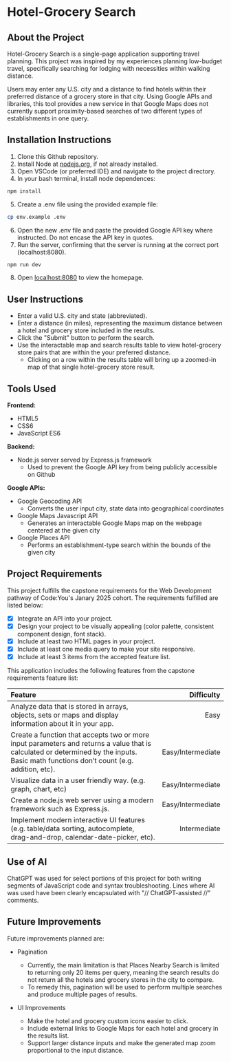 # Hotel-Grocery Search

## About the Project

Hotel-Grocery Search is a single-page application supporting travel planning. This project was inspired by my experiences planning low-budget travel, specifically searching for lodging with necessities within walking distance.

Users may enter any U.S. city and a distance to find hotels within their preferred distance of a grocery store in that city. Using Google APIs and libraries, this tool provides a new service in that Google Maps does not currently support proximity-based searches of two different types of establishments in one query.

## Installation Instructions

1) Clone this Github repository.
3) Install Node at [nodejs.org](https://nodejs.org/en), if not already installed.
2) Open VSCode (or preferred IDE) and navigate to the project directory.
4) In your bash terminal, install node dependences:
```bash
npm install
```
5) Create a .env file using the provided example file:
```bash
cp env.example .env
```
6) Open the new .env file and paste the provided Google API key where instructed. Do not encase the API key in quotes.
7) Run the server, confirming that the server is running at the correct port (localhost:8080).
```bash
npm run dev
```
8) Open [localhost:8080](http://localhost:8080/) to view the homepage.

## User Instructions

* Enter a valid U.S. city and state (abbreviated).
* Enter a distance (in miles), representing the maximum distance between a hotel and grocery store included in the results.
* Click the "Submit" button to perform the search.
* Use the interactable map and search results table to view hotel-grocery store pairs that are within the your preferred distance.
  * Clicking on a row within the results table will bring up a zoomed-in map of that single hotel-grocery store result.

## Tools Used

**Frontend:**

* HTML5
* CSS6
* JavaScript ES6

**Backend:**

* Node.js server served by Express.js framework
  * Used to prevent the Google API key from being publicly accessible on Github

**Google APIs:**

* Google Geocoding API
  * Converts the user input city, state data into geographical coordinates
* Google Maps Javascript API
  * Generates an interactable Google Maps map on the webpage centered at the given city
* Google Places API
  * Performs an establishment-type search within the bounds of the given city

## Project Requirements

This project fulfills the capstone requirements for the Web Development pathway of Code:You's Janary 2025 cohort. The requirements fulfilled are listed below:

- [x] Integrate an API into your project.
- [x] Design your project to be visually appealing (color palette, consistent component design, font stack).
- [x] Include at least two HTML pages in your project.
- [x] Include at least one media query to make your site responsive.
- [x] Include at least 3 items from the accepted feature list.

This application includes the following features from the capstone requirements feature list:

| Feature | Difficulty |
| :------- | --------: |
| Analyze data that is stored in arrays, objects, sets or maps and display information about it in your app.     | Easy     |
| Create a function that accepts two or more input parameters and returns a value that is calculated or determined by the inputs.  Basic math functions don’t count (e.g. addition, etc).   | Easy/Intermediate   |
| Visualize data in a user friendly way. (e.g. graph, chart, etc)     | Easy/Intermediate     |
| Create a node.js web server using a modern framework such as Express.js.    | Easy/Intermediate     |
| Implement modern interactive UI features (e.g. table/data sorting, autocomplete, drag-and-drop, calendar-date-picker, etc).   | Intermediate     |

## Use of AI

ChatGPT was used for select portions of this project for both writing segments of JavaScript code and syntax troubleshooting. Lines where AI was used have been clearly encapsulated with "// ChatGPT-assisted //" comments.

## Future Improvements

Future improvements planned are:

* Pagination
  * Currently, the main limitation is that Places Nearby Search is limited to returning only 20 items per query,
  meaning the search results do not return all the hotels and grocery stores in the city to compare.
  * To remedy this, pagination will be used to perform multiple searches and produce multiple pages of results.

* UI Improvements
  * Make the hotel and grocery custom icons easier to click.
  * Include external links to Google Maps for each hotel and grocery in the results list.
  * Support larger distance inputs and make the generated map zoom proportional to the input distance.